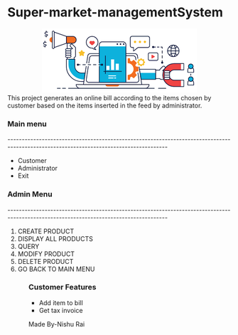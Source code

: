 # Super-market-managementSystem
<div  align="center" >
<img src="download.png" alt=" ">
 </div>
This project generates an online bill according to the items chosen by customer based on the items inserted in the feed by administrator.
<h3>Main menu</h3>
<p>--------------------------------------------------------------------------------------------------------------------------------------</p>
<ul>
  <li>Customer</li>
  <li>Administrator</li>
  <li>Exit</li>
 </ul>
 <h3>Admin Menu</h3>
 <p>--------------------------------------------------------------------------------------------------------------------------------------</p>
 <ol>
 <li> CREATE PRODUCT</li>
<li>DISPLAY ALL PRODUCTS</li>
<li>QUERY</li>
<li>MODIFY PRODUCT</li>
<li>DELETE PRODUCT</li>
<li>GO BACK TO MAIN MENU</li>
  <ol>
<h3>Customer Features</h3>
  <ul>
    <li>Add item to bill</li>
    <li>Get tax invoice</li>
  </ul>
   <p>Made By-Nishu Rai</p>
